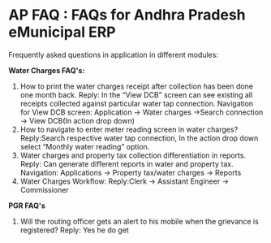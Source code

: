 # AP FAQ : FAQs for Andhra Pradesh eMunicipal ERP

Frequently asked questions in application in different modules:

  
**Water Charges FAQ's:**

1. How to print the water charges receipt after collection has been done one month back. Reply: In the “View DCB” screen can see existing all receipts collected against particular water tap connection. Navigation for View DCB screen: Application -&gt; Water charges -&gt;Search connection -&gt; View DCB\(In action drop down\)
2. How to navigate to enter meter reading screen in water charges? Reply:Search respective water tap connection, In the action drop down select “Monthly water reading” option.
3. Water charges and property tax collection differentiation in reports. Reply: Can generate different reports in water and property tax. Navigation: Applications -&gt; Property tax/water charges -&gt; Reports
4. Water Charges Workflow: Reply:Clerk -&gt; Assistant Engineer -&gt; Commissioner

  
**PGR FAQ's**

1. Will the routing officer gets an alert to his mobile when the grievance is registered? Reply: Yes he do get

